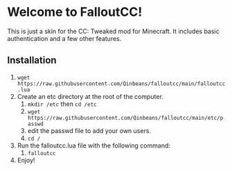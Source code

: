 # Welcome to FalloutCC!

This is just a skin for the CC: Tweaked mod for Minecraft. It includes basic authentication and a few other features.

## Installation

1. `wget https://raw.githubusercontent.com/Qinbeans/falloutcc/main/falloutcc.lua`
2. Create an etc directory at the root of the computer.
   1. `mkdir /etc` then `cd /etc`
   2. `wget https://raw.githubusercontent.com/Qinbeans/falloutcc/main/etc/passwd`
   3. edit the passwd file to add your own users.
   5. `cd /`
3. Run the falloutcc.lua file with the following command:
   1. `falloutcc`
4. Enjoy!
